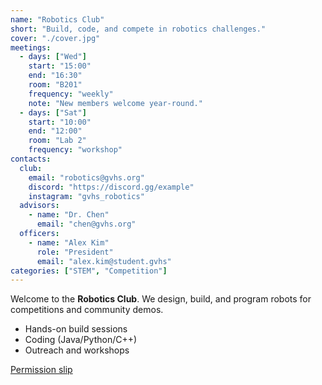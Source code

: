 ```yaml
---
name: "Robotics Club"
short: "Build, code, and compete in robotics challenges."
cover: "./cover.jpg"
meetings:
  - days: ["Wed"]
    start: "15:00"
    end: "16:30"
    room: "B201"
    frequency: "weekly"
    note: "New members welcome year-round."
  - days: ["Sat"]
    start: "10:00"
    end: "12:00"
    room: "Lab 2"
    frequency: "workshop"
contacts:
  club:
    email: "robotics@gvhs.org"
    discord: "https://discord.gg/example"
    instagram: "gvhs_robotics"
  advisors:
    - name: "Dr. Chen"
      email: "chen@gvhs.org"
  officers:
    - name: "Alex Kim"
      role: "President"
      email: "alex.kim@student.gvhs"
categories: ["STEM", "Competition"]
---
```


Welcome to the **Robotics Club**. We design, build, and program robots for competitions and community demos.

- Hands-on build sessions
- Coding (Java/Python/C++)
- Outreach and workshops

[Permission slip](./docs/permission-slip.pdf)